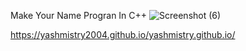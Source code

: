 Make Your Name Progran In C++
![Screenshot (6)](https://user-images.githubusercontent.com/98157351/150624825-1183a9b7-cadb-4343-857f-77ad5e07de3e.png)









































https://yashmistry2004.github.io/yashmistry.github.io/
